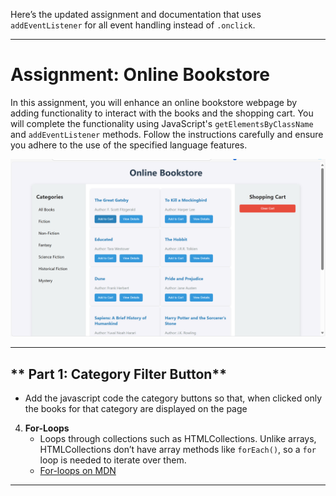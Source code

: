Here’s the updated assignment and documentation that uses `addEventListener` for all event handling instead of `.onclick`.

---

# **Assignment: Online Bookstore**

In this assignment, you will enhance an online bookstore webpage by adding functionality to interact with the books and the shopping cart. You will complete the functionality using JavaScript's `getElementsByClassName` and `addEventListener` methods. Follow the instructions carefully and ensure you adhere to the use of the specified language features.

![Example](Example/image.png)

---

## ** Part 1: Category Filter Button**
 - Add the javascript code the category buttons so that, when clicked only the books for that category are displayed on the page



4. **For-Loops**  
   - Loops through collections such as HTMLCollections. Unlike arrays, HTMLCollections don’t have array methods like `forEach()`, so a `for` loop is needed to iterate over them.
   - [For-loops on MDN](https://developer.mozilla.org/en-US/docs/Web/JavaScript/Reference/Statements/for)

---
